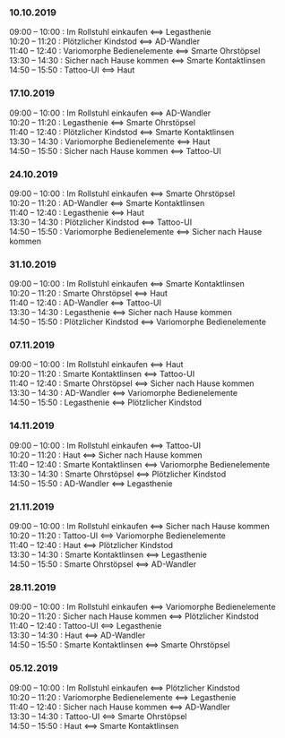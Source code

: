 ### 10.10.2019 

09:00 – 10:00 : Im Rollstuhl einkaufen ⟺   Legasthenie  
10:20 – 11:20 : Plötzlicher Kindstod ⟺   AD-Wandler  
11:40 – 12:40 : Variomorphe Bedienelemente ⟺   Smarte Ohrstöpsel  
13:30 – 14:30 : Sicher nach Hause kommen ⟺   Smarte Kontaktlinsen  
14:50 – 15:50 : Tattoo-UI ⟺   Haut  


### 17.10.2019 

09:00 – 10:00 : Im Rollstuhl einkaufen ⟺   AD-Wandler  
10:20 – 11:20 : Legasthenie ⟺   Smarte Ohrstöpsel  
11:40 – 12:40 : Plötzlicher Kindstod ⟺   Smarte Kontaktlinsen  
13:30 – 14:30 : Variomorphe Bedienelemente ⟺   Haut  
14:50 – 15:50 : Sicher nach Hause kommen ⟺   Tattoo-UI  


### 24.10.2019 

09:00 – 10:00 : Im Rollstuhl einkaufen ⟺   Smarte Ohrstöpsel  
10:20 – 11:20 : AD-Wandler ⟺   Smarte Kontaktlinsen  
11:40 – 12:40 : Legasthenie ⟺   Haut  
13:30 – 14:30 : Plötzlicher Kindstod ⟺   Tattoo-UI  
14:50 – 15:50 : Variomorphe Bedienelemente ⟺   Sicher nach Hause kommen  


### 31.10.2019 

09:00 – 10:00 : Im Rollstuhl einkaufen ⟺   Smarte Kontaktlinsen  
10:20 – 11:20 : Smarte Ohrstöpsel ⟺   Haut  
11:40 – 12:40 : AD-Wandler ⟺   Tattoo-UI  
13:30 – 14:30 : Legasthenie ⟺   Sicher nach Hause kommen  
14:50 – 15:50 : Plötzlicher Kindstod ⟺   Variomorphe Bedienelemente  


### 07.11.2019 

09:00 – 10:00 : Im Rollstuhl einkaufen ⟺   Haut  
10:20 – 11:20 : Smarte Kontaktlinsen ⟺   Tattoo-UI  
11:40 – 12:40 : Smarte Ohrstöpsel ⟺   Sicher nach Hause kommen  
13:30 – 14:30 : AD-Wandler ⟺   Variomorphe Bedienelemente  
14:50 – 15:50 : Legasthenie ⟺   Plötzlicher Kindstod  


### 14.11.2019 

09:00 – 10:00 : Im Rollstuhl einkaufen ⟺   Tattoo-UI  
10:20 – 11:20 : Haut ⟺   Sicher nach Hause kommen  
11:40 – 12:40 : Smarte Kontaktlinsen ⟺   Variomorphe Bedienelemente  
13:30 – 14:30 : Smarte Ohrstöpsel ⟺   Plötzlicher Kindstod  
14:50 – 15:50 : AD-Wandler ⟺   Legasthenie  


### 21.11.2019 

09:00 – 10:00 : Im Rollstuhl einkaufen ⟺   Sicher nach Hause kommen  
10:20 – 11:20 : Tattoo-UI ⟺   Variomorphe Bedienelemente  
11:40 – 12:40 : Haut ⟺   Plötzlicher Kindstod  
13:30 – 14:30 : Smarte Kontaktlinsen ⟺   Legasthenie  
14:50 – 15:50 : Smarte Ohrstöpsel ⟺   AD-Wandler  


### 28.11.2019 

09:00 – 10:00 : Im Rollstuhl einkaufen ⟺   Variomorphe Bedienelemente  
10:20 – 11:20 : Sicher nach Hause kommen ⟺   Plötzlicher Kindstod  
11:40 – 12:40 : Tattoo-UI ⟺   Legasthenie  
13:30 – 14:30 : Haut ⟺   AD-Wandler  
14:50 – 15:50 : Smarte Kontaktlinsen ⟺   Smarte Ohrstöpsel  


### 05.12.2019 

09:00 – 10:00 : Im Rollstuhl einkaufen ⟺   Plötzlicher Kindstod  
10:20 – 11:20 : Variomorphe Bedienelemente ⟺   Legasthenie  
11:40 – 12:40 : Sicher nach Hause kommen ⟺   AD-Wandler  
13:30 – 14:30 : Tattoo-UI ⟺   Smarte Ohrstöpsel  
14:50 – 15:50 : Haut ⟺   Smarte Kontaktlinsen  


